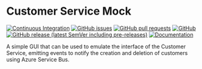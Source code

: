 # Customer Service Mock
[![Continuous Integration](https://github.com/e-scooter-2077/customer.mock/actions/workflows/ci.yml/badge.svg?event=push)](https://github.com/e-scooter-2077/customer.mock/actions/workflows/ci.yml)
[![GitHub issues](https://img.shields.io/github/issues-raw/e-scooter-2077/customer.mock?style=plastic)](https://github.com/e-scooter-2077/customer.mock/issues)
[![GitHub pull requests](https://img.shields.io/github/issues-pr-raw/e-scooter-2077/customer.mock?style=plastic)](https://github.com/e-scooter-2077/customer.mock/pulls)
[![GitHub](https://img.shields.io/github/license/e-scooter-2077/customer.mock?style=plastic)](/LICENSE)
[![GitHub release (latest SemVer including pre-releases)](https://img.shields.io/github/v/release/e-scooter-2077/customer.mock?include_prereleases&style=plastic)](https://github.com/e-scooter-2077/customer.mock/releases)
[![Documentation](https://img.shields.io/badge/documentation-click%20here-informational?style=plastic)](https://e-scooter-2077.github.io/documentation/implementation/index.html#customer-mock)

A simple GUI that can be used to emulate the interface of the Customer Service, emitting events to notify the creation and deletion of customers using Azure Service Bus.
